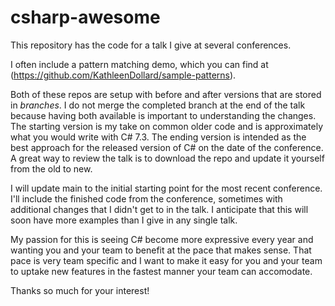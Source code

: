 # csharp-awesome

This repository has the code for a talk I give at several conferences.

I often include a pattern matching demo, which you can find at (https://github.com/KathleenDollard/sample-patterns).

Both of these repos are setup with before and after versions that are stored in _branches_. I do not merge the completed branch at the end of the talk because having both available is important to understanding the changes. The starting version is my take on common older code and is approximately what you would write with C# 7.3. The ending version is intended as the best approach for the released version of C# on the date of the conference. A great way to review the talk is to download the repo and update it yourself from the old to new. 

I will update main to the initial starting point for the most recent conference. I'll include the finished code from the conference, sometimes with additional changes that I didn't get to in the talk. I anticipate that this will soon have more examples than I give in any single talk. 

My passion for this is seeing C# become more expressive every year and wanting you and your team to benefit at the pace that makes sense. That pace is very team specific and I want to make it easy for you and your team to uptake new features in the fastest manner your team can accomodate.

Thanks so much for your interest! 

